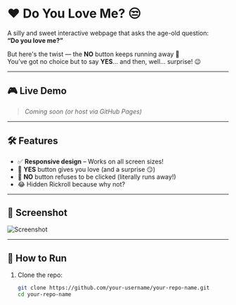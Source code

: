 # ❤️ Do You Love Me? 😒

A silly and sweet interactive webpage that asks the age-old question:  
**“Do you love me?”**

But here's the twist — the **NO** button keeps running away 👀  
You’ve got no choice but to say **YES**... and then, well... surprise! 😉

---

## 🎮 Live Demo

> _Coming soon (or host via GitHub Pages)_

---

## 🛠️ Features

- ✅ **Responsive design** – Works on all screen sizes!
- 🎯 **YES** button gives you love (and a surprise 😏)
- 🏃 **NO** button refuses to be clicked (literally runs away!)
- 😂 Hidden Rickroll because why not?

---

## 📸 Screenshot

![Screenshot](./screenshot.png) <!-- optional -->

---

## 🚀 How to Run

1. Clone the repo:
   ```bash
   git clone https://github.com/your-username/your-repo-name.git
   cd your-repo-name
